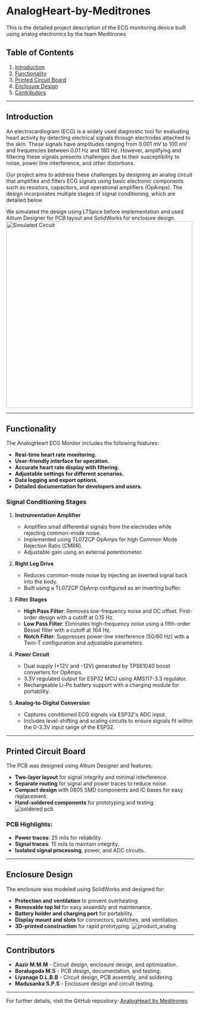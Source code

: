 # AnalogHeart-by-Meditrones
This is the detailed project description of the ECG monitoring device built using analog electronics by the team Meditrones
## Table of Contents
1. [Introduction](#introduction)
2. [Functionality](#functionality)
3. [Printed Circuit Board](#printed-circuit-board)
4. [Enclosure Design](#enclosure-design)
5. [Contributors](#contributors)

---

## Introduction
An electrocardiogram (ECG) is a widely used diagnostic tool for evaluating heart activity by detecting electrical signals through electrodes attached to the skin. These signals have amplitudes ranging from 0.001 mV to 100 mV and frequencies between 0.01 Hz and 180 Hz. However, amplifying and filtering these signals presents challenges due to their susceptibility to noise, power line interference, and other distortions.

Our project aims to address these challenges by designing an analog circuit that amplifies and filters ECG signals using basic electronic components such as resistors, capacitors, and operational amplifiers (OpAmps). The design incorporates multiple stages of signal conditioning, which are detailed below.

We simulated the design using LTSpice before implementation and used Altium Designer for PCB layout and SolidWorks for enclosure design.
<img src="https://github.com/user-attachments/assets/ed1dd3c9-1c8a-4b50-ace4-8166f585bfdb" alt="Simulated Circuit" width="500">


---

## Functionality
The AnalogHeart ECG Monitor includes the following features:
- **Real-time heart rate monitoring.**
- **User-friendly interface for operation.**
- **Accurate heart rate display with filtering.**
- **Adjustable settings for different scenarios.**
- **Data logging and export options.**
- **Detailed documentation for developers and users.**

### Signal Conditioning Stages
1. **Instrumentation Amplifier**
   - Amplifies small differential signals from the electrodes while rejecting common-mode noise.
   - Implemented using TL072CP OpAmps for high Common Mode Rejection Ratio (CMRR).
   - Adjustable gain using an external potentiometer.

2. **Right Leg Drive**
   - Reduces common-mode noise by injecting an inverted signal back into the body.
   - Built using a TL072CP OpAmp configured as an inverting buffer.

3. **Filter Stages**
   - **High Pass Filter**: Removes low-frequency noise and DC offset. First-order design with a cutoff at 0.15 Hz.
   - **Low Pass Filter**: Eliminates high-frequency noise using a fifth-order Bessel filter with a cutoff at 164 Hz.
   - **Notch Filter**: Suppresses power-line interference (50/60 Hz) with a Twin-T configuration and adjustable parameters.

4. **Power Circuit**
   - Dual supply (+12V and -12V) generated by TPS61040 boost converters for OpAmps.
   - 3.3V regulated output for ESP32 MCU using AMS117-3.3 regulator.
   - Rechargeable Li-Po battery support with a charging module for portability.

5. **Analog-to-Digital Conversion**
   - Captures conditioned ECG signals via ESP32's ADC input.
   - Includes level-shifting and scaling circuits to ensure signals fit within the 0-3.3V input range of the ESP32.

---

## Printed Circuit Board
The PCB was designed using Altium Designer and features:
- **Two-layer layout** for signal integrity and minimal interference.
- **Separate routing** for signal and power traces to reduce noise.
- **Compact design** with 0805 SMD components and IC bases for easy replacement.
- **Hand-soldered components** for prototyping and testing.
![soldered pcb](https://github.com/user-attachments/assets/df98d67f-a293-4048-aef6-e016502b796e)

### PCB Highlights:
- **Power traces**: 25 mils for reliability.
- **Signal traces**: 15 mils to maintain integrity.
- **Isolated signal processing**, power, and ADC circuits.

---

## Enclosure Design
The enclosure was modeled using SolidWorks and designed for:
- **Protection and ventilation** to prevent overheating.
- **Removable top lid** for easy assembly and maintenance.
- **Battery holder and charging port** for portability.
- **Display mount and slots** for connectors, switches, and ventilation.
- **3D-printed construction** for rapid prototyping.
![product_analog](https://github.com/user-attachments/assets/a20569d8-06bf-4df4-be3d-d1c720de780e)

---

## Contributors
- **Aazir M.M.M** - Circuit design, enclosure design, and optimization.
- **Boralugoda M.S** - PCB design, documentation, and testing.
- **Liyanage D.L.B.B** - Circuit design, PCB assembly, and soldering.
- **Madusanka S.P.S** - Enclosure design and circuit testing.

---

For further details, visit the GitHub repository: [AnalogHeart by Meditrones](https://github.com/Banu-Liyanage/AnalogHeart-by-Meditrones)




